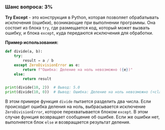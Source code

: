 ### Шанс вопроса: 3%

**Try Except** - это конструкция в Python, которая позволяет обрабатывать исключения (ошибки), возникающие при выполнении программы. Она состоит из блока `try`, где размещается код, который может вызвать ошибку, и блока `except`, куда передаются исключения для обработки.

**Пример использования:**
```python
def divide(a, b):
    try:
        result = a / b
    except ZeroDivisionError as e:
        return f"Ошибка: Деление на ноль невозможно ({e})"
    else:
        return result

print(divide(10, 2))  # Вывод: 5.0
print(divide(10, 0))  # Вывод: Ошибка: Деление на ноль невозможно (<class 'ZeroDivisionError'>)
```

В этом примере функция `divide` пытается разделить два числа. Если происходит ошибка деления на ноль, выбрасывается исключение `ZeroDivisionError`, которое перехватывается блоком `except`. В этом случае функция возвращает сообщение об ошибке. Если же ошибки нет, выполняется блок `else` и возвращается результат деления.